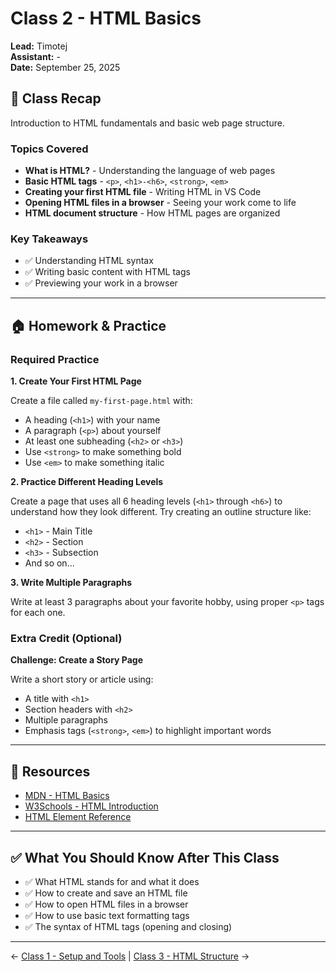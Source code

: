 # Class 2 - HTML Basics

**Lead:** Timotej  
**Assistant:** -  
**Date:** September 25, 2025

## 📝 Class Recap

Introduction to HTML fundamentals and basic web page structure.

### Topics Covered

- **What is HTML?** - Understanding the language of web pages
- **Basic HTML tags** - `<p>`, `<h1>-<h6>`, `<strong>`, `<em>`
- **Creating your first HTML file** - Writing HTML in VS Code
- **Opening HTML files in a browser** - Seeing your work come to life
- **HTML document structure** - How HTML pages are organized

### Key Takeaways

- ✅ Understanding HTML syntax
- ✅ Writing basic content with HTML tags
- ✅ Previewing your work in a browser

---

## 🏠 Homework & Practice

### Required Practice

**1. Create Your First HTML Page**

Create a file called `my-first-page.html` with:
- A heading (`<h1>`) with your name
- A paragraph (`<p>`) about yourself
- At least one subheading (`<h2>` or `<h3>`)
- Use `<strong>` to make something bold
- Use `<em>` to make something italic

**2. Practice Different Heading Levels**

Create a page that uses all 6 heading levels (`<h1>` through `<h6>`) to understand how they look different. Try creating an outline structure like:
- `<h1>` - Main Title
- `<h2>` - Section
- `<h3>` - Subsection
- And so on...

**3. Write Multiple Paragraphs**

Write at least 3 paragraphs about your favorite hobby, using proper `<p>` tags for each one.

### Extra Credit (Optional)

**Challenge: Create a Story Page**

Write a short story or article using:
- A title with `<h1>`
- Section headers with `<h2>`
- Multiple paragraphs
- Emphasis tags (`<strong>`, `<em>`) to highlight important words

---

## 📖 Resources

- [MDN - HTML Basics](https://developer.mozilla.org/en-US/docs/Learn/Getting_started_with_the_web/HTML_basics)
- [W3Schools - HTML Introduction](https://www.w3schools.com/html/html_intro.asp)
- [HTML Element Reference](https://htmlreference.io/)

---

## ✅ What You Should Know After This Class

- ✅ What HTML stands for and what it does
- ✅ How to create and save an HTML file
- ✅ How to open HTML files in a browser
- ✅ How to use basic text formatting tags
- ✅ The syntax of HTML tags (opening and closing)

---

← [Class 1 - Setup and Tools](./class1-setup-and-tools.md) | [Class 3 - HTML Structure](./class3-html-structure.md) →
